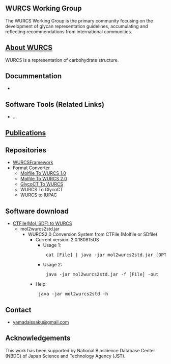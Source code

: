 ## WURCS Working Group

The WURCS Working Group is the primary community focusing on the development of glycan representation guidelines, accumulating and reflecting recommendations from international communities.


## [About WURCS](about.md)

WURCS is a representation of carbohydrate structure.

## Docummentation
  
  * 

## Software Tools (Related Links)

 * ...

## [Publications](publications.md)


## Repositories

  * [WURCSFramework](https://github.com/glycoinfo/wurcsframework)
  * Format Converter
    * [Molfile To WURCS 1.0](https://github.com/glycoinfo/MolfileToWURCS1.0)
    * [Molfile To WURCS 2.0](https://github.com/glycoinfo/MolfileToWURCS2.0)
    * [GlycoCT To WURCS](https://github.com/glycoinfo/glycocttowurcs)
    * WURCS To GlycoCT
    * WURCS to IUPAC

## Software download
  * [CTFile(Mol, SDF) to WURCS](https://github.com/glycoinfo/WURCS/tree/master/soft/mol2wurcs2)
    * mol2wurcs2std.jar
      * WURCS2.0 Conversion System from CTFile (Molfile or SDfile)
        * Current version: 2.0.180815US
          * Usage 1: <pre> cat [File] | java -jar mol2wurcs2std.jar [OPTION]... </pre> 
          * Usage 2: <pre> java -jar mol2wurcs2std.jar -f [File] -out </pre>
        * Help: <pre> java -jar mol2wurcs2std -h </pre>

## Contact

* yamadaissaku@gmail.com

## Acknowledgements

This work has been supported by National Bioscience Database Center (NBDC) of Japan Science and Technology Agency (JST).
